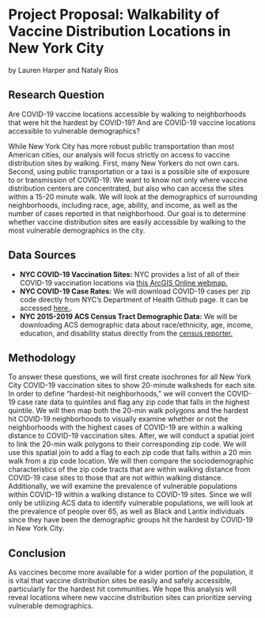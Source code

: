 # Project Proposal: Walkability of Vaccine Distribution Locations in New York City
by Lauren Harper and Nataly Rios

## Research Question
<p> Are COVID-19 vaccine locations accessible by walking to neighborhoods that were hit the hardest by COVID-19? And are COVID-19 vaccine locations accessible to vulnerable demographics? </p >

<p> While New York City has more robust public transportation than most American cities, our analysis will focus strictly on access to vaccine distribution sites by walking. First, many New Yorkers do not own cars. Second, using public transportation or a taxi is a possible site of exposure to or transmission of COVID-19. We want to know not only where vaccine distribution centers are concentrated, but also who can access the sites within a 15-20 minute walk. We will look at the demographics of surrounding neighborhoods, including race, age, ability, and income, as well as the number of cases reported in that neighborhood. Our goal is to determine whether vaccine distribution sites are easily accessible by walking to the most vulnerable demographics in the city. </p>

## Data Sources
* <b>NYC COVID-19 Vaccination Sites:</b> NYC provides a list of all of their COVID-19 vaccination locations via [this ArcGIS Online webmap.](https://vaccinefinder.nyc.gov/locations)
* <b>NYC COVID-19 Case Rates:</b> We will download COVID-19 cases per zip code  directly from NYC’s Department of Health Github page. It can be accessed [here.](https://github.com/nychealth/coronavirus-data/blob/master/totals/data-by-modzcta.csv). 
* <b> NYC 2015-2019 ACS Census Tract Demographic Data:</b> We will be downloading ACS demographic data about race/ethnicity, age, income, education, and disability status directly from the [census reporter.](https://censusreporter.org/)

## Methodology
To answer these questions, we will first create isochrones for all New York City COVID-19 vaccination sites to show 20-minute walksheds for each site. In order to define “hardest-hit neighborhoods," we will convert the COVID-19 case rate data to quintiles and flag any zip code that falls in the highest quintile. We will then map both the 20-min walk polygons and the hardest hit COVID-19 neighborhoods to visually examine whether or not the neighborhoods with the highest cases of COVID-19 are within a walking distance to COVID-19 vaccination sites. After, we will conduct a spatial joint to link the 20-min walk polygons to their corresponding zip code. We will use this spatial join to add a flag to each zip code that falls within a 20 min walk from a zip code location. We will then compare the sociodemographic characteristics of the zip code tracts that are within walking distance from COVID-19 case sites to those that are not within walking distance. Additionally, we will examine the prevalence of vulnerable populations within COVID-19 within a walking distance to COVID-19 sites. Since we will only be utilizing ACS data to identify vulnerable populations, we will look at the prevalence of people over 65, as well as Black and Lantix individuals since they have been the demographic groups hit the hardest by COVID-19 in New York City.

## Conclusion
As vaccines become more available for a wider portion of the population, it is vital that vaccine distribution sites be easily and safely accessible, particularly for the hardest hit communities. We hope this analysis will reveal locations where new vaccine distribution sites can prioritize serving vulnerable demographics. 
